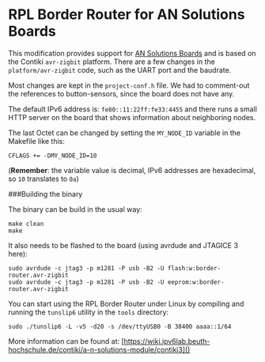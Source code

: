 RPL Border Router for AN Solutions Boards
===========

This modification provides support for [AN Solutions Boards](http://an-solutions.de) and is based on the Contiki `avr-zigbit` platform.
There are a few changes in the `platform/avr-zigbit` code, such as the UART port and the baudrate. 

Most changes are kept in the `project-conf.h` file. We had to comment-out the references to button-sensors, since the board does not have any.

The default IPv6 address is: `fe80::11:22ff:fe33:4455`
and there runs a small HTTP server on the board that shows information about neighboring nodes. 


The last Octet can be changed by setting the `MY_NODE_ID` variable in the Makefile like this:

    CFLAGS += -DMY_NODE_ID=10
(**Remember**: the variable value is decimal, IPv6 addresses are hexadecimal, so `10` translates to `0a`)

###Building the binary

The binary can be build in the usual way:

    make clean
    make
    
It also needs to be flashed to the board (using avrdude and JTAGICE 3 here):

    sudo avrdude -c jtag3 -p m1281 -P usb -B2 -U flash:w:border-router.avr-zigbit
    sudo avrdude -c jtag3 -p m1281 -P usb -B2 -U eeprom:w:border-router.avr-zigbit

You can start using the RPL Border Router under Linux by compiling and running the `tunslip6` utility in the `tools` directory: 

    sudo ./tunslip6 -L -v5 -d20 -s /dev/ttyUSB0 -B 38400 aaaa::1/64

More information can be found at: [https://wiki.ipv6lab.beuth-hochschule.de/contiki/a-n-solutions-module/contiki3]()
